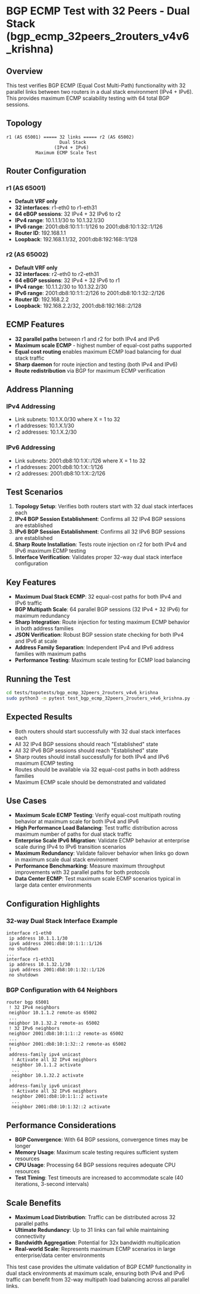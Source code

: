 # BGP ECMP Test with 32 Peers - Dual Stack (bgp_ecmp_32peers_2routers_v4v6_krishna)

## Overview

This test verifies BGP ECMP (Equal Cost Multi-Path) functionality with 32 parallel links between two routers in a dual stack environment (IPv4 + IPv6). This provides maximum ECMP scalability testing with 64 total BGP sessions.

## Topology

```
r1 (AS 65001) ===== 32 links ===== r2 (AS 65002)
                    Dual Stack
                  (IPv4 + IPv6)
           Maximum ECMP Scale Test
```

## Router Configuration

### r1 (AS 65001)
- **Default VRF only**
- **32 interfaces**: r1-eth0 to r1-eth31
- **64 eBGP sessions**: 32 IPv4 + 32 IPv6 to r2
- **IPv4 range**: 10.1.1.1/30 to 10.1.32.1/30
- **IPv6 range**: 2001:db8:10:1:1::1/126 to 2001:db8:10:1:32::1/126
- **Router ID**: 192.168.1.1
- **Loopback**: 192.168.1.1/32, 2001:db8:192:168::1/128

### r2 (AS 65002)
- **Default VRF only**
- **32 interfaces**: r2-eth0 to r2-eth31
- **64 eBGP sessions**: 32 IPv4 + 32 IPv6 to r1
- **IPv4 range**: 10.1.1.2/30 to 10.1.32.2/30
- **IPv6 range**: 2001:db8:10:1:1::2/126 to 2001:db8:10:1:32::2/126
- **Router ID**: 192.168.2.2
- **Loopback**: 192.168.2.2/32, 2001:db8:192:168::2/128

## ECMP Features

- **32 parallel paths** between r1 and r2 for both IPv4 and IPv6
- **Maximum scale ECMP** - highest number of equal-cost paths supported
- **Equal cost routing** enables maximum ECMP load balancing for dual stack traffic
- **Sharp daemon** for route injection and testing (both IPv4 and IPv6)
- **Route redistribution** via BGP for maximum ECMP verification

## Address Planning

### IPv4 Addressing
- Link subnets: 10.1.X.0/30 where X = 1 to 32
- r1 addresses: 10.1.X.1/30
- r2 addresses: 10.1.X.2/30

### IPv6 Addressing
- Link subnets: 2001:db8:10:1:X::/126 where X = 1 to 32
- r1 addresses: 2001:db8:10:1:X::1/126
- r2 addresses: 2001:db8:10:1:X::2/126

## Test Scenarios

1. **Topology Setup**: Verifies both routers start with 32 dual stack interfaces each
2. **IPv4 BGP Session Establishment**: Confirms all 32 IPv4 BGP sessions are established
3. **IPv6 BGP Session Establishment**: Confirms all 32 IPv6 BGP sessions are established
4. **Sharp Route Installation**: Tests route injection on r2 for both IPv4 and IPv6 maximum ECMP testing
5. **Interface Verification**: Validates proper 32-way dual stack interface configuration

## Key Features

- **Maximum Dual Stack ECMP**: 32 equal-cost paths for both IPv4 and IPv6 traffic
- **BGP Multipath Scale**: 64 parallel BGP sessions (32 IPv4 + 32 IPv6) for maximum redundancy
- **Sharp Integration**: Route injection for testing maximum ECMP behavior in both address families
- **JSON Verification**: Robust BGP session state checking for both IPv4 and IPv6 at scale
- **Address Family Separation**: Independent IPv4 and IPv6 address families with maximum paths
- **Performance Testing**: Maximum scale testing for ECMP load balancing

## Running the Test

```bash
cd tests/topotests/bgp_ecmp_32peers_2routers_v4v6_krishna
sudo python3 -m pytest test_bgp_ecmp_32peers_2routers_v4v6_krishna.py -v
```

## Expected Results

- Both routers should start successfully with 32 dual stack interfaces each
- All 32 IPv4 BGP sessions should reach "Established" state
- All 32 IPv6 BGP sessions should reach "Established" state
- Sharp routes should install successfully for both IPv4 and IPv6 maximum ECMP testing
- Routes should be available via 32 equal-cost paths in both address families
- Maximum ECMP scale should be demonstrated and validated

## Use Cases

- **Maximum Scale ECMP Testing**: Verify equal-cost multipath routing behavior at maximum scale for both IPv4 and IPv6
- **High Performance Load Balancing**: Test traffic distribution across maximum number of paths for dual stack traffic
- **Enterprise Scale IPv6 Migration**: Validate ECMP behavior at enterprise scale during IPv4 to IPv6 transition scenarios
- **Maximum Redundancy**: Validate failover behavior when links go down in maximum scale dual stack environment
- **Performance Benchmarking**: Measure maximum throughput improvements with 32 parallel paths for both protocols
- **Data Center ECMP**: Test maximum scale ECMP scenarios typical in large data center environments

## Configuration Highlights

### 32-way Dual Stack Interface Example
```
interface r1-eth0
 ip address 10.1.1.1/30
 ipv6 address 2001:db8:10:1:1::1/126
 no shutdown
...
interface r1-eth31
 ip address 10.1.32.1/30
 ipv6 address 2001:db8:10:1:32::1/126
 no shutdown
```

### BGP Configuration with 64 Neighbors
```
router bgp 65001
 ! 32 IPv4 neighbors
 neighbor 10.1.1.2 remote-as 65002
 ...
 neighbor 10.1.32.2 remote-as 65002
 ! 32 IPv6 neighbors  
 neighbor 2001:db8:10:1:1::2 remote-as 65002
 ...
 neighbor 2001:db8:10:1:32::2 remote-as 65002
 !
 address-family ipv4 unicast
  ! Activate all 32 IPv4 neighbors
  neighbor 10.1.1.2 activate
  ...
  neighbor 10.1.32.2 activate
 !
 address-family ipv6 unicast
  ! Activate all 32 IPv6 neighbors
  neighbor 2001:db8:10:1:1::2 activate
  ...
  neighbor 2001:db8:10:1:32::2 activate
```

## Performance Considerations

- **BGP Convergence**: With 64 BGP sessions, convergence times may be longer
- **Memory Usage**: Maximum scale testing requires sufficient system resources
- **CPU Usage**: Processing 64 BGP sessions requires adequate CPU resources
- **Test Timing**: Test timeouts are increased to accommodate scale (40 iterations, 3-second intervals)

## Scale Benefits

- **Maximum Load Distribution**: Traffic can be distributed across 32 parallel paths
- **Ultimate Redundancy**: Up to 31 links can fail while maintaining connectivity
- **Bandwidth Aggregation**: Potential for 32x bandwidth multiplication
- **Real-world Scale**: Represents maximum ECMP scenarios in large enterprise/data center environments

This test case provides the ultimate validation of BGP ECMP functionality in dual stack environments at maximum scale, ensuring both IPv4 and IPv6 traffic can benefit from 32-way multipath load balancing across all parallel links. 